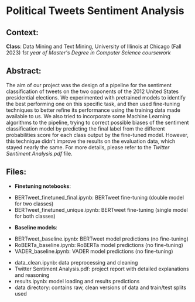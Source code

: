 # Political Tweets Sentiment Analysis

## Context: 
**Class**: Data Mining and Text Mining, University of Illinois at Chicago (Fall 2023)
*1st year of Master's Degree in Computer Science coursework*

## Abstract: 
The aim of our project was the design of a pipeline for the sentiment classification of tweets on the two opponents of the 2012 United States presidential elections. We experimented with pretrained models to identify the best performing one on this specific task, and then used fine-tuning techniques to better refine its performance using the training data made available to us. We also tried to incorporate some Machine Learning algorithms to the pipeline, trying to correct possible biases of the sentiment classification model by predicting the final label from the different probabilities score for each class output by the fine-tuned model. However, this technique didn’t improve the results on the evaluation data, which stayed nearly the same.
For more details, please refer to the *Twitter Sentiment Analysis.pdf* file.

## Files: 
* **Finetuning notebooks**:
- BERTweet_finetuned_final.ipynb: BERTweet fine-tuning (double model for two classes)
- BERTweet_finetuned_unique.ipynb: BERTweet fine-tuning (single model for both classes)

* **Baseline models**:
- BERTweet_baseline.ipynb: BERTweet model predictions (no fine-tuning)
- RoBERTa_baseline.ipynb: RoBERTa model predictions (no fine-tuning)
- VADER_baseline.ipynb: VADER model predictions (no fine-tuning)

* data_clean.ipynb: data preprocessing and cleaning
* Twitter Sentiment Analysis.pdf: project report with detailed explanations and reasoning
* results.ipynb: model loading and results predictions
* data directory: contains raw, clean versions of data and train/test splits used
